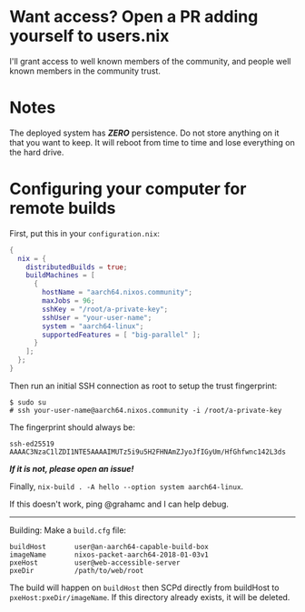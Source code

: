 # Want access? Open a PR adding yourself to users.nix

I'll grant access to well known members of the community, and people
well known members in the community trust.

# Notes

The deployed system has ***ZERO*** persistence. Do not store anything
on it that you want to keep. It will reboot from time to time and
lose everything on the hard drive.

# Configuring your computer for remote builds

First, put this in your `configuration.nix`:

```nix
{
  nix = {
    distributedBuilds = true;
    buildMachines = [
      {
        hostName = "aarch64.nixos.community";
        maxJobs = 96;
        sshKey = "/root/a-private-key";
        sshUser = "your-user-name";
        system = "aarch64-linux";
        supportedFeatures = [ "big-parallel" ];
      }
    ];
  };
}
```

Then run an initial SSH connection as root to setup the trust
fingerprint:


```
$ sudo su
# ssh your-user-name@aarch64.nixos.community -i /root/a-private-key
```

The fingerprint should always be:

```
ssh-ed25519 AAAAC3NzaC1lZDI1NTE5AAAAIMUTz5i9u5H2FHNAmZJyoJfIGyUm/HfGhfwnc142L3ds
```

***If it is not, please open an issue!***

Finally, `nix-build . -A hello --option system aarch64-linux`.

If this doesn't work, ping @grahamc and I can help debug.

---

Building: Make a `build.cfg` file:

```
buildHost       user@an-aarch64-capable-build-box
imageName       nixos-packet-aarch64-2018-01-03v1
pxeHost         user@web-accessible-server
pxeDir          /path/to/web/root
```

The build will happen on `buildHost` then SCPd directly from buildHost
to `pxeHost:pxeDir/imageName`. If this directory already exists, it
will be deleted.
